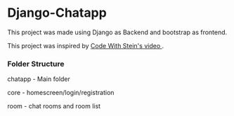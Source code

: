 # Django-Chatapp

This project was made using Django as Backend and bootstrap as frontend.

This project was inspired by [Code With Stein's video ](https://www.youtube.com/watch?v=SF1k_Twr9cg). 
### Folder Structure
chatapp - Main folder

core - homescreen/login/registration

room - chat rooms and room list 
